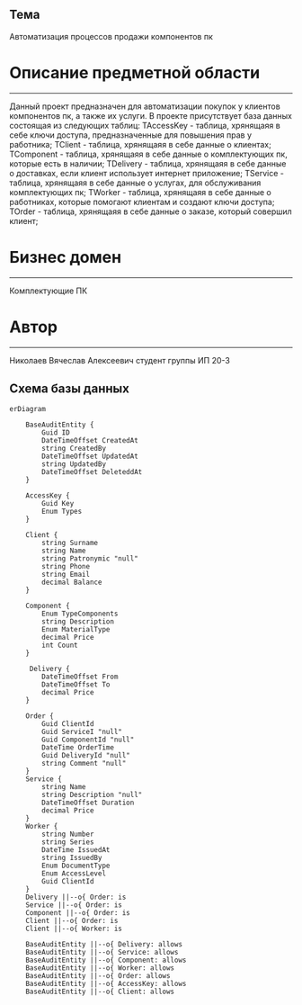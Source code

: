 Тема
---
Автоматизация процессов продажи компонентов пк

# Описание предметной области
---
Данный проект предназначен для автоматизации покупок у клиентов компонентов пк, а также их услуги. 
В проекте присутствует база данных состоящая из следующих таблиц:
TAccessKey - таблица, хрянящаяя в себе ключи доступа, предназначенные для повышения прав у работника;
TClient - таблица, хрянящаяя в себе данные о клиентах;
TComponent - таблица, хрянящаяя в себе данные о комплектующих пк, которые есть в наличии;
TDelivery - таблица, хрянящаяя в себе данные о доставках, если клиент использует интернет приложение;
TService - таблица, хрянящаяя в себе данные о услугах, для обслуживания комплектующих пк;
TWorker - таблица, хрянящаяя в себе данные о работниках, которые помогают клиентам и создают ключи доступа;
TOrder - таблица, хрянящаяя в себе данные о заказе, который совершил клиент;

# Бизнес домен
---
Комплектующие ПК

# Автор
---
Николаев Вячеслав Алексеевич студент группы ИП 20-3

## Схема базы данных
```mermaid
erDiagram

    BaseAuditEntity {
        Guid ID
        DateTimeOffset CreatedAt
        string CreatedBy
        DateTimeOffset UpdatedAt
        string UpdatedBy
        DateTimeOffset DeleteddAt
    }

    AccessKey {
        Guid Key
        Enum Types
    }

    Client {
        string Surname
        string Name
        string Patronymic "null"
        string Phone
        string Email
        decimal Balance
    }

    Component {
        Enum TypeComponents
        string Description
        Enum MaterialType
        decimal Price
        int Count
    }

     Delivery {
        DateTimeOffset From
        DateTimeOffset To
        decimal Price
    }

    Order {
        Guid ClientId
        Guid ServiceI "null"
        Guid ComponentId "null"
        DateTime OrderTime
        Guid DeliveryId "null"
        string Comment "null"
    }
    Service {
        string Name
        string Description "null"
        DateTimeOffset Duration
        decimal Price
    }
    Worker {
        string Number
        string Series
        DateTime IssuedAt
        string IssuedBy
        Enum DocumentType
        Enum AccessLevel
        Guid ClientId
    }
    Delivery ||--o{ Order: is
    Service ||--o{ Order: is
    Component ||--o{ Order: is
    Client ||--o{ Order: is
    Client ||--o{ Worker: is

    BaseAuditEntity ||--o{ Delivery: allows
    BaseAuditEntity ||--o{ Service: allows
    BaseAuditEntity ||--o{ Component: allows
    BaseAuditEntity ||--o{ Worker: allows
    BaseAuditEntity ||--o{ Order: allows
    BaseAuditEntity ||--o{ AccessKey: allows
    BaseAuditEntity ||--o{ Client: allows
 ```


